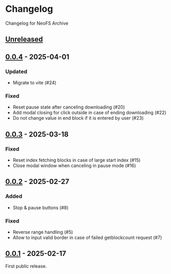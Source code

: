 # Changelog

Changelog for NeoFS Archive

## [Unreleased]

## [0.0.4] - 2025-04-01

### Updated

- Migrate to vite (#24)

### Fixed

- Reset pause state after canceling downloading (#20)
- Add modal closing for click outside in case of ending downloading (#22)
- Do not change value in end block if it is entered by user (#23)

## [0.0.3] - 2025-03-18

### Fixed

- Reset index fetching blocks in case of large start index (#15)
- Close modal window when canceling in pause mode (#16)

## [0.0.2] - 2025-02-27

### Added

- Stop & pause buttons (#8)

### Fixed

- Reverse range handling (#5)
- Allow to input valid border in case of failed getblockcount request (#7)

## [0.0.1] - 2025-02-17

First public release.


[0.0.1]: https://github.com/nspcc-dev/archive-fs-neo-org/tree/v0.0.1
[0.0.2]: https://github.com/nspcc-dev/archive-fs-neo-org/compare/v0.0.1...v0.0.2
[0.0.3]: https://github.com/nspcc-dev/archive-fs-neo-org/compare/v0.0.2...v0.0.3
[0.0.4]: https://github.com/nspcc-dev/archive-fs-neo-org/compare/v0.0.3...v0.0.4
[Unreleased]: https://github.com/nspcc-dev/archive-fs-neo-org/compare/v0.0.4...master
